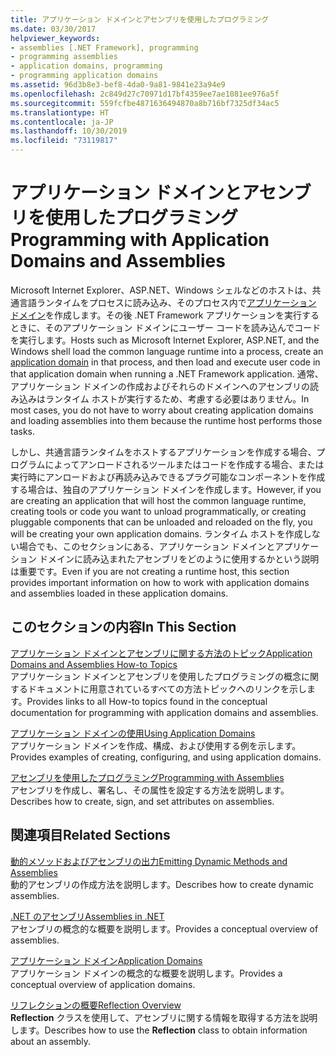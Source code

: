```yaml
---
title: アプリケーション ドメインとアセンブリを使用したプログラミング
ms.date: 03/30/2017
helpviewer_keywords:
- assemblies [.NET Framework], programming
- programming assemblies
- application domains, programming
- programming application domains
ms.assetid: 96d3b8e3-bef8-4da0-9a81-9841e23a94e9
ms.openlocfilehash: 2c849d27c70971d17bf4359ee7ae1081ee976a5f
ms.sourcegitcommit: 559fcfbe4871636494870a8b716bf7325df34ac5
ms.translationtype: HT
ms.contentlocale: ja-JP
ms.lasthandoff: 10/30/2019
ms.locfileid: "73119817"
---
```

# <a name="programming-with-application-domains-and-assemblies"></a><span data-ttu-id="b4f2b-102">アプリケーション ドメインとアセンブリを使用したプログラミング</span><span class="sxs-lookup"><span data-stu-id="b4f2b-102">Programming with Application Domains and Assemblies</span></span>

<span data-ttu-id="b4f2b-103">Microsoft Internet Explorer、ASP.NET、Windows シェルなどのホストは、共通言語ランタイムをプロセスに読み込み、そのプロセス内で[アプリケーション ドメイン](application-domains.md)を作成します。その後 .NET Framework アプリケーションを実行するときに、そのアプリケーション ドメインにユーザー コードを読み込んでコードを実行します。</span><span class="sxs-lookup"><span data-stu-id="b4f2b-103">Hosts such as Microsoft Internet Explorer, ASP.NET, and the Windows shell load the common language runtime into a process, create an [application domain](application-domains.md) in that process, and then load and execute user code in that application domain when running a .NET Framework application.</span></span> <span data-ttu-id="b4f2b-104">通常、アプリケーション ドメインの作成およびそれらのドメインへのアセンブリの読み込みはランタイム ホストが実行するため、考慮する必要はありません。</span><span class="sxs-lookup"><span data-stu-id="b4f2b-104">In most cases, you do not have to worry about creating application domains and loading assemblies into them because the runtime host performs those tasks.</span></span>  
  
<span data-ttu-id="b4f2b-105">しかし、共通言語ランタイムをホストするアプリケーションを作成する場合、プログラムによってアンロードされるツールまたはコードを作成する場合、または実行時にアンロードおよび再読み込みできるプラグ可能なコンポーネントを作成する場合は、独自のアプリケーション ドメインを作成します。</span><span class="sxs-lookup"><span data-stu-id="b4f2b-105">However, if you are creating an application that will host the common language runtime, creating tools or code you want to unload programmatically, or creating pluggable components that can be unloaded and reloaded on the fly, you will be creating your own application domains.</span></span> <span data-ttu-id="b4f2b-106">ランタイム ホストを作成しない場合でも、このセクションにある、アプリケーション ドメインとアプリケーション ドメインに読み込まれたアセンブリをどのように使用するかという説明は重要です。</span><span class="sxs-lookup"><span data-stu-id="b4f2b-106">Even if you are not creating a runtime host, this section provides important information on how to work with application domains and assemblies loaded in these application domains.</span></span>  
  
## <a name="in-this-section"></a><span data-ttu-id="b4f2b-107">このセクションの内容</span><span class="sxs-lookup"><span data-stu-id="b4f2b-107">In This Section</span></span>  

[<span data-ttu-id="b4f2b-108">アプリケーション ドメインとアセンブリに関する方法のトピック</span><span class="sxs-lookup"><span data-stu-id="b4f2b-108">Application Domains and Assemblies How-to Topics</span></span>](application-domains-and-assemblies-how-to-topics.md)  
<span data-ttu-id="b4f2b-109">アプリケーション ドメインとアセンブリを使用したプログラミングの概念に関するドキュメントに用意されているすべての方法トピックへのリンクを示します。</span><span class="sxs-lookup"><span data-stu-id="b4f2b-109">Provides links to all How-to topics found in the conceptual documentation for programming with application domains and assemblies.</span></span>  
  
[<span data-ttu-id="b4f2b-110">アプリケーション ドメインの使用</span><span class="sxs-lookup"><span data-stu-id="b4f2b-110">Using Application Domains</span></span>](use.md)  
<span data-ttu-id="b4f2b-111">アプリケーション ドメインを作成、構成、および使用する例を示します。</span><span class="sxs-lookup"><span data-stu-id="b4f2b-111">Provides examples of creating, configuring, and using application domains.</span></span>  
  
[<span data-ttu-id="b4f2b-112">アセンブリを使用したプログラミング</span><span class="sxs-lookup"><span data-stu-id="b4f2b-112">Programming with Assemblies</span></span>](../../standard/assembly/program.md)  
<span data-ttu-id="b4f2b-113">アセンブリを作成し、署名し、その属性を設定する方法を説明します。</span><span class="sxs-lookup"><span data-stu-id="b4f2b-113">Describes how to create, sign, and set attributes on assemblies.</span></span>  
  
## <a name="related-sections"></a><span data-ttu-id="b4f2b-114">関連項目</span><span class="sxs-lookup"><span data-stu-id="b4f2b-114">Related Sections</span></span>  

[<span data-ttu-id="b4f2b-115">動的メソッドおよびアセンブリの出力</span><span class="sxs-lookup"><span data-stu-id="b4f2b-115">Emitting Dynamic Methods and Assemblies</span></span>](../reflection-and-codedom/emitting-dynamic-methods-and-assemblies.md)  
<span data-ttu-id="b4f2b-116">動的アセンブリの作成方法を説明します。</span><span class="sxs-lookup"><span data-stu-id="b4f2b-116">Describes how to create dynamic assemblies.</span></span>  
  
[<span data-ttu-id="b4f2b-117">.NET のアセンブリ</span><span class="sxs-lookup"><span data-stu-id="b4f2b-117">Assemblies in .NET</span></span>](../../standard/assembly/index.md)  
<span data-ttu-id="b4f2b-118">アセンブリの概念的な概要を説明します。</span><span class="sxs-lookup"><span data-stu-id="b4f2b-118">Provides a conceptual overview of assemblies.</span></span>  
  
[<span data-ttu-id="b4f2b-119">アプリケーション ドメイン</span><span class="sxs-lookup"><span data-stu-id="b4f2b-119">Application Domains</span></span>](application-domains.md)  
<span data-ttu-id="b4f2b-120">アプリケーション ドメインの概念的な概要を説明します。</span><span class="sxs-lookup"><span data-stu-id="b4f2b-120">Provides a conceptual overview of application domains.</span></span>  
  
[<span data-ttu-id="b4f2b-121">リフレクションの概要</span><span class="sxs-lookup"><span data-stu-id="b4f2b-121">Reflection Overview</span></span>](../reflection-and-codedom/reflection.md)  
<span data-ttu-id="b4f2b-122">**Reflection** クラスを使用して、アセンブリに関する情報を取得する方法を説明します。</span><span class="sxs-lookup"><span data-stu-id="b4f2b-122">Describes how to use the **Reflection** class to obtain information about an assembly.</span></span>
